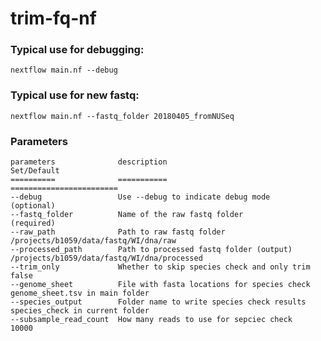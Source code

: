 # trim-fq-nf

### Typical use for debugging:

```
nextflow main.nf --debug
```

### Typical use for new fastq:
```
nextflow main.nf --fastq_folder 20180405_fromNUSeq
```

### Parameters
    parameters              description                                   Set/Default
    ==========              ===========                                   ========================
    --debug                 Use --debug to indicate debug mode            (optional)
    --fastq_folder          Name of the raw fastq folder                  (required)
    --raw_path              Path to raw fastq folder                      /projects/b1059/data/fastq/WI/dna/raw
    --processed_path        Path to processed fastq folder (output)       /projects/b1059/data/fastq/WI/dna/processed
    --trim_only             Whether to skip species check and only trim   false
    --genome_sheet          File with fasta locations for species check   genome_sheet.tsv in main folder
    --species_output        Folder name to write species check results    species_check in current folder
    --subsample_read_count  How many reads to use for sepciec check       10000
